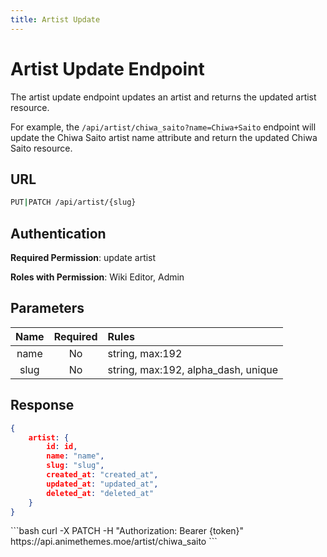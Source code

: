 ```yaml
---
title: Artist Update
---
```


<Block>

# Artist Update Endpoint

The artist update endpoint updates an artist and returns the updated artist resource.

For example, the `/api/artist/chiwa_saito?name=Chiwa+Saito` endpoint will update the Chiwa Saito artist name attribute and return the updated Chiwa Saito resource.

## URL

```sh
PUT|PATCH /api/artist/{slug}
```

## Authentication

**Required Permission**: update artist

**Roles with Permission**: Wiki Editor, Admin

## Parameters

| Name     | Required | Rules                               |
| :------: | :------: | :---------------------------------- |
| name     | No       | string, max:192                     |
| slug     | No       | string, max:192, alpha_dash, unique |

## Response

```json
{
    artist: {
        id: id,
        name: "name",
        slug: "slug",
        created_at: "created_at",
        updated_at: "updated_at",
        deleted_at: "deleted_at"
    }
}
```

<Example>

<CURL>
```bash
curl -X PATCH -H "Authorization: Bearer {token}" https://api.animethemes.moe/artist/chiwa_saito
```
</CURL>

</Example>

</Block>
